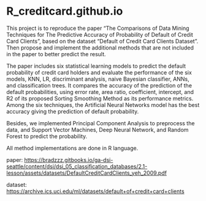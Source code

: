 # R_creditcard.github.io

This project is to reproduce the paper “The Comparisons of Data Mining Techniques for The Predictive Accuracy of Probability of Default of Credit Card Clients”, based on the dataset “Default of Credit Card Clients Dataset”. Then propose and implement the additional methods that are not included in the paper to better predict the result.

The paper includes six statistical learning models to predict the default probability of credit card holders and evaluate the performance of the six models, KNN, LR, discriminant analysis, naive Bayesian classifier, ANNs, and classification trees. It compares the accuracy of the prediction of the default probabilities, using error rate, area ratio, coefficient, intercept, and R2 of its proposed Sorting Smoothing Method as its performance metrics. Among the six techniques, the Artificial Neural Networks model has the best accuracy giving the prediction of default probability.

Besides, we implemented Principal Component Analysis to preprocess the data, and Support Vector Machines, Deep Neural Network, and Random Forest to predict the probability.

All method implementations are done in R language.

paper:
https://bradzzz.gitbooks.io/ga-dsi-seattle/content/dsi/dsi_05_classification_databases/2.1-lesson/assets/datasets/DefaultCreditCardClients_yeh_2009.pdf

dataset:
https://archive.ics.uci.edu/ml/datasets/default+of+credit+card+clients
